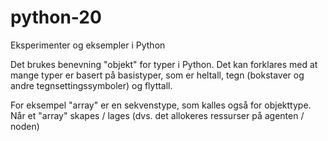 # python-20
Eksperimenter og eksempler i Python

Det brukes benevning "objekt" for typer i Python. 
Det kan forklares med at mange typer er basert på basistyper, som er heltall, tegn (bokstaver og andre tegnsettingssymboler) og flyttall. 

For eksempel "array" er en sekvenstype, som kalles også for objekttype. 
Når et "array" skapes / lages (dvs. det allokeres ressurser på agenten / noden)
